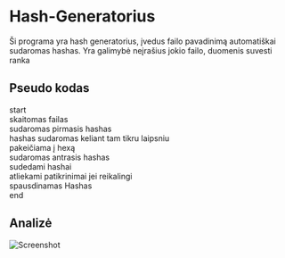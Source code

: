 # Hash-Generatorius

Ši programa yra hash generatorius, įvedus failo pavadinimą automatiškai sudaromas hashas. Yra galimybė neįrašius jokio failo, duomenis suvesti ranka

## Pseudo kodas

start  
skaitomas failas  
sudaromas pirmasis hashas  
hashas sudaromas keliant tam tikru laipsniu  
pakeičiama į hexą  
sudaromas antrasis hashas  
sudedami hashai  
atliekami patikrinimai jei reikalingi  
spausdinamas Hashas  
end  

## Analizė

![Screenshot](1_1_1.png)
